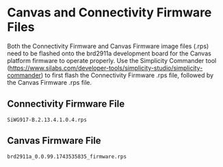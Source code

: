 # Canvas and Connectivity Firmware Files
Both the Connectivity Firmware and Canvas Firmware image files (.rps) need to be flashed onto the brd2911a development board for the Canvas platform firmware to operate properly.
Use the Simplicity Commander tool (https://www.silabs.com/developer-tools/simplicity-studio/simplicity-commander) to first flash the Connectivity Firmware .rps file, followed by the Canvas Firmware .rps file.

## Connectivity Firmware File
`SiWG917-B.2.13.4.1.0.4.rps`

## Canvas Firmware File
`brd2911a_0.0.99.1743535835_firmware.rps`

